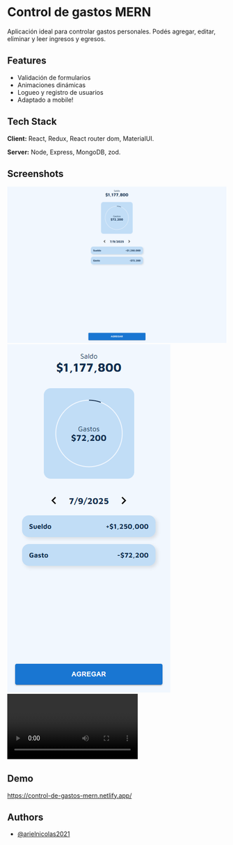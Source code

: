 # Control de gastos MERN

Aplicación ideal para controlar gastos personales. Podés agregar,
editar, eliminar y leer ingresos y egresos.

## Features

- Validación de formularios
- Animaciones dinámicas
- Logueo y registro de usuarios
- Adaptado a mobile!

## Tech Stack

**Client:** React, Redux, React router dom, MaterialUI.

**Server:** Node, Express, MongoDB, zod.

## Screenshots

![App Screenshot](./client/public/controldegastosdesktop.png)
![App Screenshot](./client/public/controldegastosmobile.png)
![App Video](./client/public/Control%20de%20gastos%20MERN.mp4)

## Demo

https://control-de-gastos-mern.netlify.app/

## Authors

- [@arielnicolas2021](https://www.github.com/arielnicolas2021)
